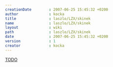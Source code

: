 ```yaml
---
creationDate        : 2007-06-25 15:45:32 +0200 
author              : kocka 
title               : laszlo/LZX/skinek 
name                : laszlo/LZX/skinek 
layout              : wiki 
path                : laszlo/LZX/skinek 
date                : 2007-06-25 15:45:32 +0200 
version             : 1 
creator             : kocka 
---
```

[TODO](../../TODO.html)
